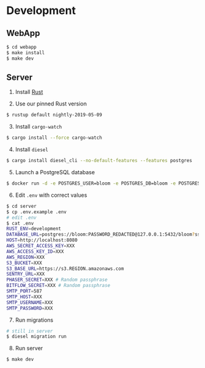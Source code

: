 # Development

## WebApp

```sh
$ cd webapp
$ make install
$ make dev
```

## Server

1. Install [Rust](https://rustup.rs/)

2. Use our pinned Rust version
```sh
$ rustup default nightly-2019-05-09
```

3. Install `cargo-watch`
```sh
$ cargo install --force cargo-watch
```

4. Install `diesel`
```sh
$ cargo install diesel_cli --no-default-features --features postgres
```

5. Launch a PostgreSQL database
```sh
$ docker run -d -e POSTGRES_USER=bloom -e POSTGRES_DB=bloom -e POSTGRES_PASSWORD=PASSWORD -p 5432:5432 postgres:11
```

6. Edit `.env` with correct values
```sh
$ cd server
$ cp .env.example .env
# edit .env
$ cat .env
RUST_ENV=development
DATABASE_URL=postgres://bloom:PASSWORD_REDACTED@127.0.0.1:5432/bloom?sslmode=disable
HOST=http://localhost:8080
AWS_SECRET_ACCESS_KEY=XXX
AWS_ACCESS_KEY_ID=XXX
AWS_REGION=XXX
S3_BUCKET=XXX
S3_BASE_URL=https://s3.REGION.amazonaws.com
SENTRY_URL=XXX
PHASER_SECRET=XXX # Random passphrase
BITFLOW_SECRET=XXX # Random passphrase
SMTP_PORT=587
SMTP_HOST=XXX
SMTP_USERNAME=XXX
SMTP_PASSWORD=XXX
```

7. Run migrations
```sh
# still in server
$ diesel migration run
```

8. Run server
```sh
$ make dev
```
